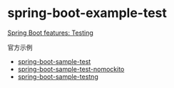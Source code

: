 # spring-boot-example-test

[Spring Boot features: Testing](https://docs.spring.io/spring-boot/3.3/reference/testing/index.html)


官方示例
- [spring-boot-sample-test](https://github.com/spring-projects/spring-boot/tree/2.1.x/spring-boot-samples/spring-boot-sample-test)
- [spring-boot-sample-test-nomockito](https://github.com/spring-projects/spring-boot/tree/2.1.x/spring-boot-samples/spring-boot-sample-test-nomockito)
- [spring-boot-sample-testng](https://github.com/spring-projects/spring-boot/tree/2.1.x/spring-boot-samples/spring-boot-sample-testng)
